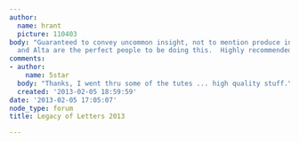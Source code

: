 ```yaml
---
author:
  name: hrant
  picture: 110403
body: "Guaranteed to convey uncommon insight, not to mention produce indelible memories:\r\nhttp://www.paulshawletterdesign.com/2012/12/legacy-of-letters-tour-and-workshop-2013/\r\n\r\nPaul
  and Alta are the perfect people to be doing this.  Highly recommended.\r\n\r\nhhp\r\n"
comments:
- author:
    name: 5star
  body: "Thanks, I went thru some of the tutes ... high quality stuff.\r\n\r\nn."
  created: '2013-02-05 18:59:59'
date: '2013-02-05 17:05:07'
node_type: forum
title: Legacy of Letters 2013

---
```

